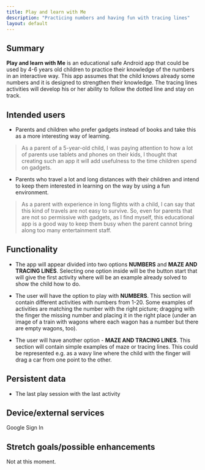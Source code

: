 ```yaml
---
title: Play and learn with Me
description: "Practicing numbers and having fun with tracing lines"
layout: default
---
```


## Summary

**Play and learn with Me** is an educational safe Android app that could be used by 4-6 years old children to practice their knowledge of the numbers in an interactive way. This app assumes that the child knows already some numbers and it is designed to strengthen their knowledge. The tracing lines activities will develop his or her ability to follow the dotted line and stay on track.  

## Intended users

 * Parents and children who prefer gadgets instead of books and take this as a more interesting way of learning.
 
> As a parent of a 5-year-old child, I was paying attention to how a lot of parents use tablets and phones on their kids, I thought that creating such an app it will add usefulness to the time children spend on gadgets.

* Parents who travel a lot and long distances with their children and intend to keep them interested in learning on the way by using a fun environment.

> As a parent with experience in long flights with a child, I can say that this kind of travels are not easy to survive. So, even for parents that are not so permissive with gadgets, as I find myself, this educational app is a good way to keep them busy when the parent cannot bring along too many entertainment staff.

## Functionality

* The app will appear divided into two options **NUMBERS** and **MAZE AND TRACING LINES**. Selecting one option inside will be the button start that will give the first activity where will be an example already solved to show the child how to do.

* The user will have the option to play with **NUMBERS**. This section will contain different activities with numbers from 1-20. Some examples of activities are matching the number with the right picture; dragging with the finger the missing number and placing it in the right place (under an image of a train with wagons where each wagon has a number but there are empty wagons, too). 

* The user will have another option - **MAZE AND TRACING LINES**. This section will contain simple examples of maze or tracing lines. This could be represented e.g. as a wavy line where the child with the finger will drag a car from one point to the other. 


## Persistent data

* The last play session with the last activity
    
## Device/external services

Google Sign In

## Stretch goals/possible enhancements 

Not at this moment. 

